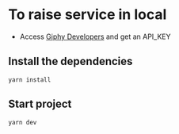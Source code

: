 # To raise service in local

* Access [Giphy Developers]('https://developers.giphy.com') and get an API_KEY

## Install the dependencies
```
yarn install
```

## Start project
```
yarn dev
```


